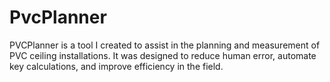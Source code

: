 # PvcPlanner
PVCPlanner is a tool I created to assist in the planning and measurement of PVC ceiling installations. It was designed to reduce human error, automate key calculations, and improve efficiency in the field.

